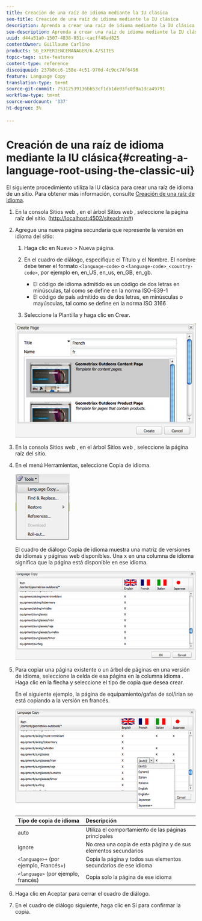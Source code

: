 ```yaml
---
title: Creación de una raíz de idioma mediante la IU clásica
seo-title: Creación de una raíz de idioma mediante la IU clásica
description: Aprenda a crear una raíz de idioma mediante la IU clásica.
seo-description: Aprenda a crear una raíz de idioma mediante la IU clásica.
uuid: d44a51a0-1507-4838-851c-cacff48ad825
contentOwner: Guillaume Carlino
products: SG_EXPERIENCEMANAGER/6.4/SITES
topic-tags: site-features
content-type: reference
discoiquuid: 237b8cc6-158e-4c51-970d-4c9cc74f6496
feature: Language Copy
translation-type: tm+mt
source-git-commit: 75312539136bb53cf1db1de03fc0f9a1dca49791
workflow-type: tm+mt
source-wordcount: '337'
ht-degree: 3%

---
```



# Creación de una raíz de idioma mediante la IU clásica{#creating-a-language-root-using-the-classic-ui}

El siguiente procedimiento utiliza la IU clásica para crear una raíz de idioma de un sitio. Para obtener más información, consulte [Creación de una raíz de idioma](/help/sites-administering/tc-prep.md#creating-a-language-root).

1. En la consola Sitios web , en el árbol Sitios web , seleccione la página raíz del sitio. ([http://localhost:4502/siteadmin#](http://localhost:4502/siteadmin#))
1. Agregue una nueva página secundaria que represente la versión en idioma del sitio:

   1. Haga clic en Nuevo > Nueva página.
   1. En el cuadro de diálogo, especifique el Título y el Nombre. El nombre debe tener el formato `<language-code>` o `<language-code>_<country-code>`, por ejemplo en, en_US, en_us, en_GB, en_gb.

      * El código de idioma admitido es un código de dos letras en minúsculas, tal como se define en la norma ISO-639-1
      * El código de país admitido es de dos letras, en minúsculas o mayúsculas, tal como se define en la norma ISO 3166
   1. Seleccione la Plantilla y haga clic en Crear.

   ![newpagefr](assets/newpagefr.png)

1. En la consola Sitios web , en el árbol Sitios web , seleccione la página raíz del sitio.
1. En el menú Herramientas, seleccione Copia de idioma.

   ![toolslanguageCopy](assets/toolslanguagecopy.png)

   El cuadro de diálogo Copia de idioma muestra una matriz de versiones de idiomas y páginas web disponibles. Una x en una columna de idioma significa que la página está disponible en ese idioma.

   ![languageecopydialog](assets/languagecopydialog.png)

1. Para copiar una página existente o un árbol de páginas en una versión de idioma, seleccione la celda de esa página en la columna idioma . Haga clic en la flecha y seleccione el tipo de copia que desea crear.

   En el siguiente ejemplo, la página de equipamiento/gafas de sol/irian se está copiando a la versión en francés.

   ![language ecopydilogdropdown](assets/languagecopydilogdropdown.png)

   | Tipo de copia de idioma | Descripción |
   |---|---|
   | auto | Utiliza el comportamiento de las páginas principales |
   | ignore | No crea una copia de esta página y de sus elementos secundarios |
   | `<language>+` (por ejemplo, Francés+) | Copia la página y todos sus elementos secundarios de ese idioma |
   | `<language>` (por ejemplo, francés) | Copia solo la página de ese idioma |

1. Haga clic en Aceptar para cerrar el cuadro de diálogo.
1. En el cuadro de diálogo siguiente, haga clic en Sí para confirmar la copia.

